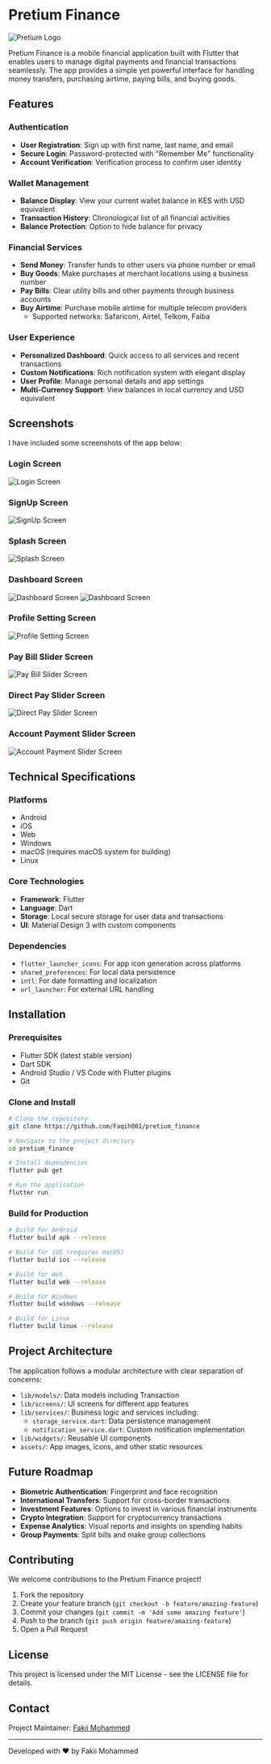 # Pretium Finance

![Pretium Logo](assets/pretium_logo.png)

Pretium Finance is a mobile financial application built with Flutter that enables users to manage digital payments and financial transactions seamlessly. The app provides a simple yet powerful interface for handling money transfers, purchasing airtime, paying bills, and buying goods.

## Features

### Authentication

- **User Registration**: Sign up with first name, last name, and email
- **Secure Login**: Password-protected with "Remember Me" functionality
- **Account Verification**: Verification process to confirm user identity

### Wallet Management

- **Balance Display**: View your current wallet balance in KES with USD equivalent
- **Transaction History**: Chronological list of all financial activities
- **Balance Protection**: Option to hide balance for privacy

### Financial Services

- **Send Money**: Transfer funds to other users via phone number or email
- **Buy Goods**: Make purchases at merchant locations using a business number
- **Pay Bills**: Clear utility bills and other payments through business accounts
- **Buy Airtime**: Purchase mobile airtime for multiple telecom providers
  - Supported networks: Safaricom, Airtel, Telkom, Faiba

### User Experience

- **Personalized Dashboard**: Quick access to all services and recent transactions
- **Custom Notifications**: Rich notification system with elegant display
- **User Profile**: Manage personal details and app settings
- **Multi-Currency Support**: View balances in local currency and USD equivalent

## Screenshots
I have included some screenshots of the app below:
### Login Screen
![Login Screen](assets/screenshots/login_screen.jpeg)

### SignUp Screen
![SignUp Screen](assets/screenshots/sign_up_screen.jpeg)

### Splash Screen
![Splash Screen](assets/screenshots/splash_screen.jpeg)

### Dashboard Screen
![Dashboard Screen](assets/screenshots/dashboard_screen_1.jpeg)
![Dashboard Screen](assets/screenshots/dashboard_screen_2.jpeg)

### Profile Setting Screen
![Profile Setting Screen](assets/screenshots/profile_settings.jpeg)

### Pay Bill Slider Screen
![Pay Bill Slider Screen](assets/screenshots/pay_bills_slider.jpeg)

### Direct Pay Slider Screen
![Direct Pay Slider Screen](assets/screenshots/direct_pay_slider.jpeg)

### Account Payment Slider Screen
![Account Payment Slider Screen](assets/screenshots/account_payment_slider.jpeg)

## Technical Specifications

### Platforms

- Android
- iOS
- Web
- Windows
- macOS (requires macOS system for building)
- Linux

### Core Technologies

- **Framework**: Flutter
- **Language**: Dart
- **Storage**: Local secure storage for user data and transactions
- **UI**: Material Design 3 with custom components

### Dependencies

- `flutter_launcher_icons`: For app icon generation across platforms
- `shared_preferences`: For local data persistence
- `intl`: For date formatting and localization
- `url_launcher`: For external URL handling

## Installation

### Prerequisites

- Flutter SDK (latest stable version)
- Dart SDK
- Android Studio / VS Code with Flutter plugins
- Git

### Clone and Install

```bash
# Clone the repository
git clone https://github.com/Faqih001/pretium_finance

# Navigate to the project directory
cd pretium_finance

# Install dependencies
flutter pub get

# Run the application
flutter run
```

### Build for Production

```bash
# Build for Android
flutter build apk --release

# Build for iOS (requires macOS)
flutter build ios --release

# Build for Web
flutter build web --release

# Build for Windows
flutter build windows --release

# Build for Linux
flutter build linux --release
```

## Project Architecture

The application follows a modular architecture with clear separation of concerns:

- `lib/models/`: Data models including Transaction
- `lib/screens/`: UI screens for different app features
- `lib/services/`: Business logic and services including:
  - `storage_service.dart`: Data persistence management
  - `notification_service.dart`: Custom notification implementation
- `lib/widgets/`: Reusable UI components
- `assets/`: App images, icons, and other static resources

## Future Roadmap

- **Biometric Authentication**: Fingerprint and face recognition
- **International Transfers**: Support for cross-border transactions
- **Investment Features**: Options to invest in various financial instruments
- **Crypto Integration**: Support for cryptocurrency transactions
- **Expense Analytics**: Visual reports and insights on spending habits
- **Group Payments**: Split bills and make group collections

## Contributing

We welcome contributions to the Pretium Finance project!

1. Fork the repository
2. Create your feature branch (`git checkout -b feature/amazing-feature`)
3. Commit your changes (`git commit -m 'Add some amazing feature'`)
4. Push to the branch (`git push origin feature/amazing-feature`)
5. Open a Pull Request

## License

This project is licensed under the MIT License - see the LICENSE file for details.

## Contact

Project Maintainer: [Fakii Mohammed](mailto:fakiiahmad001@gmail.com)

---

Developed with ❤️ by Fakii Mohammed
